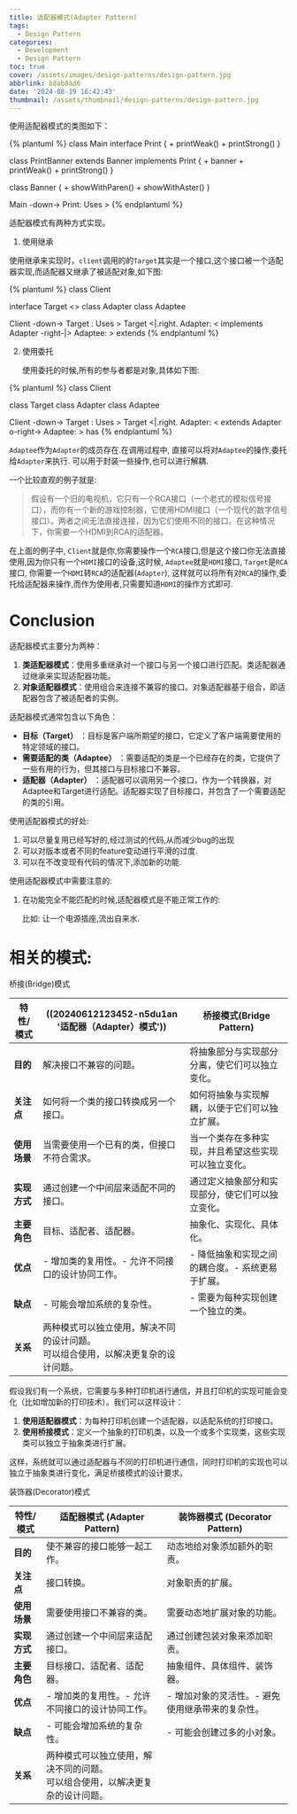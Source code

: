 ```yaml
---
title: 适配器模式(Adapter Pattern)
tags:
  - Design Pattern
categories:
  - Development
  - Design Pattern
toc: true
cover: /assets/images/design-patterns/design-pattern.jpg
abbrlink: b8ab8ad6
date: '2024-08-19 16:42:43'
thumbnail: /assets/thumbnail/design-patterns/design-pattern.jpg
---
```


使用适配器模式的类图如下：

<!-- more -->
{% plantuml %}
class Main
interface Print {
	+ printWeak()
	+ printStrong()
}

class PrintBanner extends Banner implements Print {
	+ banner
	+ printWeak()
	+ printStrong()
}

class Banner {
	+ showWithParen()
	+ showWithAster()
}

Main -down-> Print: Uses >
{% endplantuml %}

适配器模式有两种方式实现。

1. 使用继承

使用继承来实现时，`client`调用的的`Target`其实是一个接口,这个接口被一个适配器实现,而适配器又继承了被适配对象,如下图:

{% plantuml %}
class Client

interface Target <<Interface>>
class Adapter
class Adaptee

Client -down-> Target : Uses >
Target <|.right. Adapter: < implements
Adapter -right-|> Adaptee: > extends
{% endplantuml %}

2. 使用委托

    使用委托的时候,所有的参与者都是对象,具体如下图:

{% plantuml %}
class Client

class Target
class Adapter
class Adaptee

Client -down-> Target : Uses >
Target <|.right. Adapter: < extends
Adapter o-right-> Adaptee: > has
{% endplantuml %}

`Adaptee`作为`Adapter`的成员存在.在调用过程中, 直接可以将对`Adaptee`的操作,委托给`Adapter`来执行. 可以用于封装一些操作,也可以进行解耦.



一个比较直观的例子就是:

> 假设有一个旧的电视机，它只有一个RCA接口（一个老式的模拟信号接口），而你有一个新的游戏控制器，它使用HDMI接口（一个现代的数字信号接口）。两者之间无法直接连接，因为它们使用不同的接口。在这种情况下，你需要一个HDMI到RCA的适配器。

在上面的例子中, `Client`就是你,你需要操作一个`RCA`接口,但是这个接口你无法直接使用,因为你只有一个`HDMI`接口的设备,这时候, `Adaptee`就是`HDMI`接口, `Target`是`RCA`接口, 你需要一个`HDMI`转`RCA`的适配器(`Adapter`), 这样就可以将所有对`RCA`的操作,委托给适配器来操作,而作为使用者,只需要知道`HDMI`的操作方式即可.

# Conclusion

适配器模式主要分为两种：

1. **类适配器模式**：使用多重继承对一个接口与另一个接口进行匹配。类适配器通过继承来实现适配器功能。
2. **对象适配器模式**：使用组合来连接不兼容的接口。对象适配器基于组合，即适配器包含了被适配者的实例。

适配器模式通常包含以下角色：

* **目标（Target）** ：目标是客户端所期望的接口，它定义了客户端需要使用的特定领域的接口。
* **需要适配的类（Adaptee）** ：需要适配的类是一个已经存在的类，它提供了一些有用的行为，但其接口与目标接口不兼容。
* **适配器（Adapter）** ：适配器可以调用另一个接口，作为一个转换器，对Adaptee和Target进行适配。适配器实现了目标接口，并包含了一个需要适配的类的引用。

使用适配器模式的好处:

1. 可以尽量复用已经写好的,经过测试的代码,从而减少bug的出现
2. 可以对版本或者不同的feature变动进行平滑的过度.
3. 可以在不改变现有代码的情况下,添加新的功能.

使用适配器模式中需要注意的:

1. 在功能完全不能匹配的时候,适配器模式是不能正常工作的:

    比如: 让一个电源插座,流出自来水.

# 相关的模式:

桥接(Bridge)模式

|特性/模式|((20240612123452-n5du1an '适配器（Adapter）模式'))|桥接模式(Bridge Pattern)|
| -----------| ---------------------------------------------------------------------------------------------------------------| ------------------------------------------------------|
|**目的**|解决接口不兼容的问题。|将抽象部分与实现部分分离，使它们可以独立变化。|
|**关注点**|如何将一个类的接口转换成另一个接口。|如何将抽象与实现解耦，以便于它们可以独立扩展。|
|**使用场景**|当需要使用一个已有的类，但接口不符合需求。|当一个类存在多种实现，并且希望这些实现可以独立变化。|
|**实现方式**|通过创建一个中间层来适配不同的接口。|通过定义抽象部分和实现部分，使它们可以独立变化。|
|**主要角色**|目标、适配者、适配器。|抽象化、实现化、具体化。|
|**优点**|- 增加类的复用性。- 允许不同接口的设计协同工作。|- 降低抽象和实现之间的耦合度。- 系统更易于扩展。|
|**缺点**|- 可能会增加系统的复杂性。|- 需要为每种实现创建一个独立的类。|
|**关系**|两种模式可以独立使用，解决不同的设计问题。<br />可以组合使用，以解决更复杂的设计问题。||

假设我们有一个系统，它需要与多种打印机进行通信，并且打印机的实现可能会变化（比如增加新的打印技术）。我们可以这样设计：

1. **使用适配器模式**：为每种打印机创建一个适配器，以适配系统的打印接口。
2. **使用桥接模式**：定义一个抽象的打印机类，以及一个或多个实现类，这些实现类可以独立于抽象类进行扩展。

这样，系统就可以通过适配器与不同的打印机进行通信，同时打印机的实现也可以独立于抽象类进行变化，满足桥接模式的设计要求。



装饰器(Decorator)模式

|特性/模式|适配器模式 (Adapter Pattern)|装饰器模式 (Decorator Pattern)|
| -----------| -----------------------------------------------------------------------------------------------------------| --------------------------------------------------|
|**目的**|使不兼容的接口能够一起工作。|动态地给对象添加额外的职责。|
|**关注点**|接口转换。|对象职责的扩展。|
|**使用场景**|需要使用接口不兼容的类。|需要动态地扩展对象的功能。|
|**实现方式**|通过创建一个中间层来适配接口。|通过创建包装对象来添加职责。|
|**主要角色**|目标接口、适配者、适配器。|抽象组件、具体组件、装饰器。|
|**优点**|- 增加类的复用性。- 允许不同接口的设计协同工作。|- 增加对象的灵活性。- 避免使用继承带来的复杂性。|
|**缺点**|- 可能会增加系统的复杂性。|- 可能会创建过多的小对象。|
|**关系**|两种模式可以独立使用，解决不同的问题。<br />可以组合使用，以解决更复杂的设计问题。||
 

